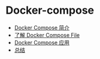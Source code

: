 # Docker-compose

* [Docker Compose 简介](chapter8/80.md)
* [了解 Docker Compose File](chapter8/81.md)
* [Docker Compose 应用](chapter8/82.md)
* [总结](chapter8/83.md)